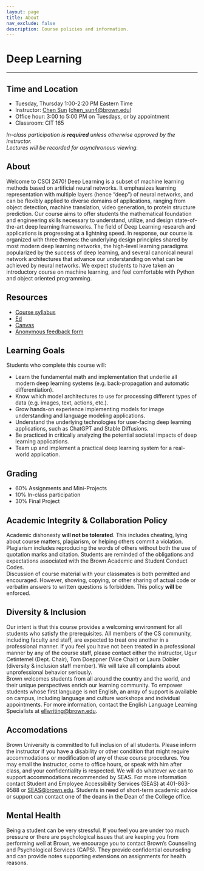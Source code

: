 ```yaml
---
layout: page
title: About
nav_exclude: false
description: Course policies and information.
---
```


# Deep Learning

---

## Time and Location

- Tuesday, Thursday 1:00-2:20 PM Eastern Time
- Instructor: [Chen Sun](https://chensun.me) ([chen_sun4@brown.edu](mailto:chensun@brown.edu))
- Office hour: 3:00 to 5:00 PM on Tuesdays, or by appointment
- Classroom: CIT 165

_In-class participation is **required** unless otherwise approved by the instructor._  
_Lectures will be recorded for asynchronous viewing._

## About

Welcome to CSCI 2470! Deep Learning is a subset of machine learning methods based on artificial neural networks. It emphasizes learning representation with multiple layers (hence “deep”) of neural networks, and can be flexibly applied to diverse domains of applications, ranging from object detection, machine translation, video generation, to protein structure prediction. Our course aims to offer students the mathematical foundation and engineering skills necessary to understand, utilize, and design state-of-the-art deep learning frameworks. The field of Deep Learning research and applications is progressing at a lightning speed. In response, our course is organized with three themes: the underlying design principles shared by most modern deep learning networks, the high-level learning paradigms popularized by the success of deep learning, and several canonical neural network architectures that advance our understanding on what can be achieved by neural networks. We expect students to have taken an introductory course on machine learning, and feel comfortable with Python and object oriented programming.

## Resources

- [Course syllabus](https://docs.google.com/document/d/1UJu3Gbh1BU7NwFRh6t69haisY2j-S2O_Qbk7bxGBez4/edit)
- [Ed](https://edstem.org/us/courses/65187/discussion/)
- [Canvas](https://canvas.brown.edu/courses/1096131)
- [Anonymous feedback form](https://forms.gle/aLctM4Ee8iZ6pAWQA)

## Learning Goals

Students who complete this course will:

- Learn the fundamental math and implementation that underlie all modern deep learning systems (e.g. back-propagation and automatic differentiation).
- Know which model architectures to use for processing different types of data (e.g. images, text, actions, etc.).
- Grow hands-on experience implementing models for image understanding and language modeling applications.
- Understand the underlying technologies for user-facing deep learning applications, such as ChatGPT and Stable Diffusions.
- Be practiced in critically analyzing the potential societal impacts of deep learning applications.
- Team up and implement a practical deep learning system for a real-world application.

## Grading

- 60% Assignments and Mini-Projects
- 10% In-class participation
- 30% Final Project

## Academic Integrity & Collaboration Policy

Academic dishonesty **will not be tolerated**. This includes cheating, lying about course matters, plagiarism, or helping others commit a violation. Plagiarism includes reproducing the words of others without both the use of quotation marks and citation. Students are reminded of the obligations and expectations associated with the Brown Academic and Student Conduct Codes.  
Discussion of course material with your classmates is both permitted and encouraged. However, showing, copying, or other sharing of actual code or verbatim answers to written questions is forbidden. This policy **will** be enforced.

## Diversity & Inclusion

Our intent is that this course provides a welcoming environment for all students who satisfy the prerequisites. All members of the CS community, including faculty and staff, are expected to treat one another in a professional manner. If you feel you have not been treated in a professional manner by any of the course staff, please contact either the instructor, Ugur Cetintemel (Dept. Chair), Tom Doeppner (Vice Chair) or Laura Dobler (diversity & inclusion staff member). We will take all complaints about unprofessional behavior seriously.  
Brown welcomes students from all around the country and the world, and their unique perspectives enrich our learning community. To empower students whose first language is not English, an array of support is available on campus, including language and culture workshops and individual appointments. For more information, contact the English Language Learning Specialists at ellwriting@brown.edu.

## Accomodations

Brown University is committed to full inclusion of all students. Please inform the instructor if you have a disability or other condition that might require accommodations or modification of any of these course procedures. You may email the instructor, come to office hours, or speak with him after class, and your confidentiality is respected. We will do whatever we can to support accommodations recommended by SEAS. For more information contact Student and Employee Accessibility Services (SEAS) at 401-863-9588 or SEAS@brown.edu. Students in need of short-term academic advice or support can contact one of the deans in the Dean of the College office.


## Mental Health

Being a student can be very stressful. If you feel you are under too much pressure or there are psychological issues that are keeping you from performing well at Brown, we encourage you to contact Brown’s Counseling and Psychological Services (CAPS). They provide confidential counseling and can provide notes supporting extensions on assignments for health reasons.